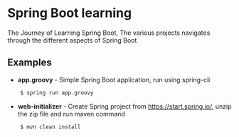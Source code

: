 # Spring Boot learning
The Journey of Learning Spring Boot, The various projects navigates through the different aspects of Spring Boot

## Examples
- **app.groovy** - Simple Spring Boot application, run using spring-cli
```sh
    $ spring run app.groovy
```

- **web-initializer** - Create Spring project from https://start.spring.io/, unzip the zip file and run maven command
```sh
    $ mvn clean install
```



